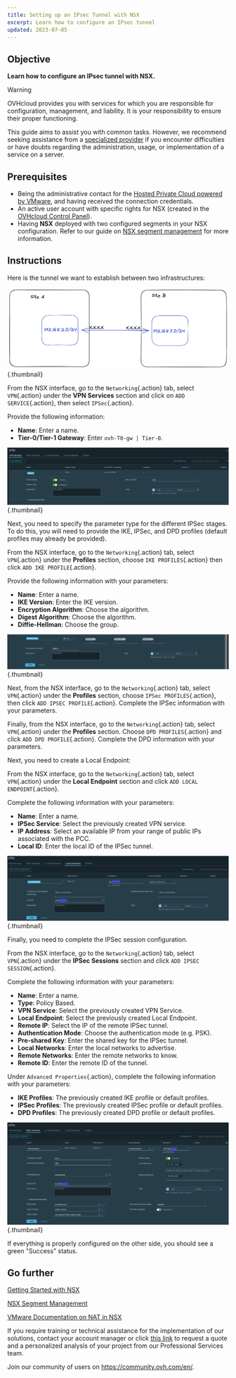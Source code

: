 ```yaml
---
title: Setting up an IPsec Tunnel with NSX
excerpt: Learn how to configure an IPsec tunnel
updated: 2023-07-05
---
```


## Objective

**Learn how to configure an IPsec tunnel with NSX.**

> [!warning]
> OVHcloud provides you with services for which you are responsible for configuration, management, and liability. It is your responsibility to ensure their proper functioning.
>
> This guide aims to assist you with common tasks. However, we recommend seeking assistance from a [specialized provider](https://partner.ovhcloud.com/en/directory/) if you encounter difficulties or have doubts regarding the administration, usage, or implementation of a service on a server.
>

## Prerequisites

- Being the administrative contact for the [Hosted Private Cloud powered by VMware](https://www.ovhcloud.com/en/enterprise/products/hosted-private-cloud/), and having received the connection credentials.
- An active user account with specific rights for NSX (created in the [OVHcloud Control Panel](https://ca.ovh.com/auth/?action=gotomanager&from=https://www.ovh.com/world/&ovhSubsidiary=we)).
- Having **NSX** deployed with two configured segments in your NSX configuration. Refer to our guide on [NSX segment management](/pages/cloud/private-cloud/nsx-02-segment-management) for more information.

## Instructions

Here is the tunnel we want to establish between two infrastructures:

![12 Create IPSec 01](images/12-create-ipsec-01.png){.thumbnail}

From the NSX interface, go to the `Networking`{.action} tab, select `VPN`{.action} under the **VPN Services** section and click on `ADD SERVICE`{.action}, then select `IPSec`{.action}.

Provide the following information:

- **Name**: Enter a name.
- **Tier-0/Tier-1 Gateway**: Enter `ovh-T0-gw | Tier-0`.

![12 Create IPSec 02](images/12-create-ipsec-02.png){.thumbnail}

Next, you need to specify the parameter type for the different IPSec stages. To do this, you will need to provide the IKE, IPSec, and DPD profiles (default profiles may already be provided).

From the NSX interface, go to the `Networking`{.action} tab, select `VPN`{.action} under the **Profiles** section, choose `IKE PROFILES`{.action} then click `ADD IKE PROFILE`{.action}.

Provide the following information with your parameters:

- **Name**: Enter a name.
- **IKE Version**: Enter the IKE version.
- **Encryption Algorithm**: Choose the algorithm.
- **Digest Algorithm**: Choose the algorithm.
- **Diffie-Hellman**: Choose the group.

![12 Create IPSec 03](images/12-create-ipsec-03.png){.thumbnail}

Next, from the NSX interface, go to the `Networking`{.action} tab, select `VPN`{.action} under the **Profiles** section, choose `IPSec PROFILES`{.action}, then click `ADD IPSEC PROFILE`{.action}. Complete the IPSec information with your parameters.

Finally, from the NSX interface, go to the `Networking`{.action} tab, select `VPN`{.action} under the **Profiles** section. Choose `DPD PROFILES`{.action} and click `ADD DPD PROFILE`{.action}. Complete the DPD information with your parameters.

Next, you need to create a Local Endpoint:

From the NSX interface, go to the `Networking`{.action} tab, select `VPN`{.action} under the **Local Endpoint** section and click `ADD LOCAL ENDPOINT`{.action}.

Complete the following information with your parameters:

- **Name**: Enter a name.
- **IPSec Service**: Select the previously created VPN service.
- **IP Address**: Select an available IP from your range of public IPs associated with the PCC.
- **Local ID**: Enter the local ID of the IPSec tunnel.

![12 Create IPSec 04](images/12-create-ipsec-04.png){.thumbnail}

Finally, you need to complete the IPSec session configuration.

From the NSX interface, go to the `Networking`{.action} tab, select `VPN`{.action} under the **IPSec Sessions** section and click `ADD IPSEC SESSION`{.action}.

Complete the following information with your parameters:

- **Name**: Enter a name.
- **Type**: Policy Based.
- **VPN Service**: Select the previously created VPN Service.
- **Local Endpoint**: Select the previously created Local Endpoint.
- **Remote IP**: Select the IP of the remote IPSec tunnel.
- **Authentication Mode**: Choose the authentication mode (e.g. PSK).
- **Pre-shared Key**: Enter the shared key for the IPSec tunnel.
- **Local Networks**: Enter the local networks to advertise.
- **Remote Networks**: Enter the remote networks to know.
- **Remote ID**: Enter the remote ID of the tunnel.

Under `Advanced Properties`{.action}, complete the following information with your parameters:

- **IKE Profiles**: The previously created IKE profile or default profiles.
- **IPSec Profiles**: The previously created IPSec profile or default profiles.
- **DPD Profiles**: The previously created DPD profile or default profiles.

![12 Create IPSec 05](images/12-create-ipsec-05.png){.thumbnail}

If everything is properly configured on the other side, you should see a green "Success" status.

## Go further

[Getting Started with NSX](/pages/cloud/private-cloud/nsx-01-first-steps)

[NSX Segment Management](/pages/cloud/private-cloud/nsx-02-segment-management)

[VMware Documentation on NAT in NSX](https://docs.vmware.com/en/VMware-NSX-T-Data-Center/3.2/administration/GUID-7AD2C384-4303-4D6C-A44A-DEF45AA18A92.html)

If you require training or technical assistance for the implementation of our solutions, contact your account manager or click [this link](https://www.ovhcloud.com/en/professional-services/) to request a quote and a personalized analysis of your project from our Professional Services team.

Join our community of users on <https://community.ovh.com/en/>.
